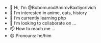 - 👋 Hi, I’m @BobomurodAmirovBaxtiyorivich
- 👀 I’m interested in anime, cats, history
- 🌱 I’m currently learning php
- 💞️ I’m looking to collaborate on ...
- 📫 How to reach me ...
- 😄 Pronouns: he/him

<!---
BobomurodAmirovBaxtiyorivich/BobomurodAmirovBaxtiyorivich is a ✨ special ✨ repository because its `README.md` (this file) appears on your GitHub profile.
You can click the Preview link to take a look at your changes.
--->
